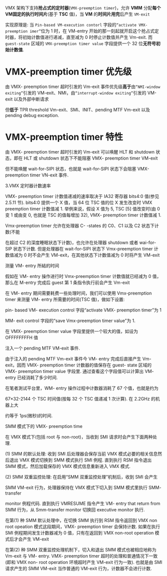 
VMX 架构下支持**抢占式的定时器**(`VMX-preemption timer`)，允许 **VMM** 分配**每个VM固定的执行时间片**(基于 **TSC** 值)，当 **VM** 的**时间片用完**后产生 `VM-exit`

实现原理是: 当 `Pin-based VM-execution contorl` 字段的`“activate VMX- preemption imer”`位为 1 时，在 VM-entry 开始的那一刻起就开启这个抢占式定时器，将初始计数值进行递减，直至减为 0 时停止计数值并产生 Vm-exit. 而 `guest-state` 区域的 `VMX-preemption timer value` 字段提供一个 32 位**无符号初始计数值**. 

# VMX-preemption timer 优先级

由 VMX- preemption timer 超时引发的 Vm-exit 事件优先级**高于**由`“NMI-window exiting”`引发的 VM-exit、NMI，由`“interrupt-window exiting”`引发的 VM-exit 以及外部中断请求

但**低于** TPR threshold Vm-exit、SMI、INIT、pending MTF Vm-exit 以及 pending debug exception.

# VMX-preemption timer 特性

由 VMX- preemption timer 超时引发的 Vm-exit 可以唤醒 HLT 和 shutdown 状态，即在 HLT 或 shutdown 状态下不能阻塞 VMX- preemption timer VM-exit

但不能唤醒 wait-for-SIPI 状态，也就是 wait-for-SIPI 状态下会阻塞 VMX-preemption timer VN-exit 事件. 

3.VMX 定时器计数速率

VMX- preemption timer 计数值递减的速率取决于 IA32 寄存器 bits4:0 值(参见 2.5.11 节). bits4:0 提供一个 X 值，当 64 位 TSC 值的位 X 发生改变时 VMX  preemption timer 计数值减 1. 举例来说，假设 X 值为 5, TSC [5] 值改变时(由 0 变 1 或由变 0, 也就是 TSC 的值每增加 32), VMX- preemption timer 计数值减 1. 

 Vmx-preemption timer 允许在处理器 C- -states 的 C0、C1 以及 C2 状态下计数(不能

在超过 C2 的深度睡眠状态下计数)，也允许在处理器 shutdown 或者 wai-for-SIP 状态下计数. 但是处理器在 wait-for-SIPI 状态下 Vmx-preemption timer 计数值减为 0 时不会产生 VM-exit，在其他状态下计数值减为 0 时将产生 VM-exit

测量 VM- entry 所結的时间

假如在 VM- entry 操作进行时 Vmx-preemption timer 计数值就已经减为 0 值，那么在  M-entry 完成后 guest 第 1 条指令执行前会产生 Vm-exit

在 VM- entry 期间需要耗费一些处理时间，我们可以使用 Vmx-preemption timer 来测量 VM- entry 所需要的时间(TSC 值)，做如下设置: 

pin- based VM- execution control 字段“activate VMX- preemption timer”为 1

MM- exit control 字段的“save Vmx-preemption timer value”为 1. 

在 VMX- preemption timer value 字段里提供一个较大的值，如设为 OFFFFFFFFH 值

注入一个 pending MTF VM-exit 事件. 

由于注入的 pending MTF Vm-exit 事件今 VM- entry 完成后直接产生 Vm-exit，因而 VMX- preemption timer 计数器的值保存在 guest- state 区域的 VMX- preemption timer value 字段里. 通过查看这个字段值可以计算出 VM- entry 已经消耗了多少时间. 

在笔者測试平台里，WM- entry 操作过程中计数器消耗了 67 个值，也就是约为

67×32-2144 个 TSC 时间值(按每 32 个 TSC 值递减 1 次计算). 在 2.2GHz 的机器上大

约等于 1ps(微秒)的时间. 

SMM 模式下的 VMX- preemption time

在 VMX 模式下(包括 root 与 non-root)，当收到 SMI 请求时会产生下面两种处理. 

 (1) SMM 的默认处理: 收到 SMI 后处理器会保存当前 VMX 模式必要的相关信息然后退出 VMX 模式切换到 SMM 模式执行 SMI 例程. 直到执行 RSM 指令退出 SMM 模式，然后加载保存的 VMX 模式信息重新进入 VMX 模式. 

 (2) SMM 双重监控处理: 在启用“SMM 双重监控处理”机制后，收到 SMI 会产生

 SMM VM-exit 行为，处理器保持在 VMX 模式下切入到 SMM 模式里执行 SMM- transfer

 monitor 例程代码. 直到执行 VMRESUME 指令产生 VM- entry that return from SMM 行为，从 Smm-transfer monitor 切换回 executive monitor 执行. 

在第(1) 种 SMM 默认处理中，在切换 SMM 执行到 RSM 指令返回到 VMX non  root opeation 模式这段期间，VMX- preemption timer 会保持计数. 如果在执行 SMI 例程期间发生计数器减为 0 值，只有在返回到 VMX non-root operation 模式后才会产生 VM-exit

在第(2) 种 SMM 双重监控处理机制下，切入和退出 SMM 模式也被相应地称为  Vm-exit 与 VM- entry. VMX- preemption timer 超时的处理和普通情况下一致(即和 VMX non- root operation 环境超时产生 VM-exit 行为一致). 也就是由 SMI 请求产生的 SMM VM-exit 当作普通的 VM-exit 行为，计数器不会进行计数. 

